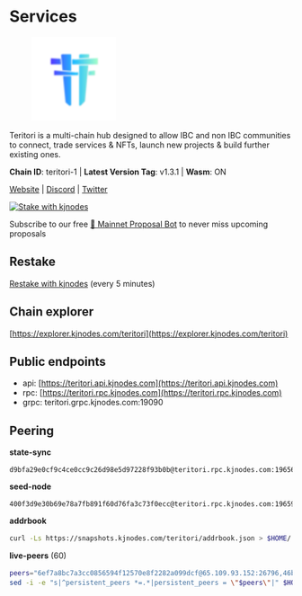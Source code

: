 # Services

<figure><img src="https://raw.githubusercontent.com/kj89/cosmos-images/main/logos/teritori.png" width="150" alt=""><figcaption></figcaption></figure>

Teritori is a multi-chain hub designed to allow IBC and non IBC communities  to connect, trade services & NFTs, launch new projects & build further existing ones.

**Chain ID**: teritori-1 | **Latest Version Tag**: v1.3.1 | **Wasm**: ON

[Website](https://teritori.com) | [Discord](https://discord.gg/teritori) | [Twitter](https://twitter.com/TeritoriNetwork)

[![Stake with kjnodes](https://i.ibb.co/cr44Q8j/button-stake-with-kjnodes.png)](https://restake.app/teritori/torivaloper184ln03hkpt75uhrrr26f66kvcqvf4yn4nc2xjm)

Subscribe to our free [🤖 Mainnet Proposal Bot](https://t.me/kjnodes_proposal_bot) to never miss upcoming proposals

## Restake

[Restake with kjnodes](https://restake.app/teritori/torivaloper184ln03hkpt75uhrrr26f66kvcqvf4yn4nc2xjm) (every 5 minutes)
## Chain explorer
[https://explorer.kjnodes.com/teritori](https://explorer.kjnodes.com/teritori)

## Public endpoints

* api: [https://teritori.api.kjnodes.com](https://teritori.api.kjnodes.com)
* rpc: [https://teritori.rpc.kjnodes.com](https://teritori.rpc.kjnodes.com)
* grpc: teritori.grpc.kjnodes.com:19090

## Peering

**state-sync**

```text
d9bfa29e0cf9c4ce0cc9c26d98e5d97228f93b0b@teritori.rpc.kjnodes.com:19656
```

**seed-node**

```text
400f3d9e30b69e78a7fb891f60d76fa3c73f0ecc@teritori.rpc.kjnodes.com:19659
```

**addrbook**
```bash
curl -Ls https://snapshots.kjnodes.com/teritori/addrbook.json > $HOME/.teritorid/config/addrbook.json
```

**live-peers** (60)
```bash
peers="6ef7a8bc7a3cc0856594f12570e8f2282a099dcf@65.109.93.152:26796,46b7ae20e3cc4264076a91c3601f3894a021a80d@65.108.6.45:36656,48980875839186e08e12ebf0d9a2803b45206833@65.109.92.241:38026,75d41a5ab4f826b7ba468a6c4912dbd8f4541428@65.108.200.142:26646,4b04b3d164dc6dd5bb555a7a106a8d314f30516f@65.21.136.170:53656,412afea7f33f6f91c85f8d149eff81acb6624bb3@195.201.63.87:42656,920f32f409bbb18b641cdc9513545e2e016c2c62@142.132.203.60:26656,82ebb17ddac20928fb8107201dad9f5aea7f9132@198.244.200.3:26656,e3374c3d25a36f06662fa150043e5e6529d11570@88.198.32.17:31656,2b4f46e601fb4ede2a0c98976337e3afdaa50dac@65.108.238.102:15956,d9bfa29e0cf9c4ce0cc9c26d98e5d97228f93b0b@65.109.88.38:19656,41caa4106f68977e3a5123e56f57934a2d34a1c1@185.16.38.210:27166,ebc272824924ea1a27ea3183dd0b9ba713494f83@95.214.52.139:27166,526d8c7c44f59be9a39d7463c576b68c0db23174@65.108.234.23:15956,722b63e6c65628b929f22013dcbcde980210cb44@176.9.127.54:26656,0b27217386756577e1eadf00c4169dc8f041e522@51.210.7.219:26656,5057950d34b67a67325f02949703388c4a35c1dd@154.53.59.87:19656,63c28f10976800fd783930067d3d3a4eef358b28@173.215.85.171:20070,e1b058e5cfa2b836ddaa496b10911da62dcf182e@138.201.8.248:26656,6060a7c4f09dd7315f2c59b0c516f71e6e719a76@51.89.7.234:26642,856c165de82fbd0489df9ec6ffaa0958c620e073@198.244.179.127:26656,358f13bd95d91517053a58f4d30205842672837f@104.37.187.214:60656,e726816f42831689eab9378d5d577f1d06d25716@176.9.188.21:26656,c12c1ed98ab1f24266980c1f05ed0ca8812ca7aa@95.217.192.230:16656,669470aba9778ccccd07127115dcdc30e141d7ae@65.108.232.248:33656,d40face481bc00a617d9a29c39be412a776e28c2@116.202.36.240:10656,35de81a10ed992e427e6eb1d0d9ec3622d0f37fe@193.70.47.90:15956,6085c32b26fb1baa4b16b426f5d56f2fff81cfc7@135.181.165.246:26656,106490318e51355bc6d72e7941a0080f8b8256b9@185.16.39.14:26656,8ac41af54dfd91c41de71cde222a55670f2f405d@141.95.65.73:15956,3178ac8fffd269325500c95679d58d5e8ec61746@198.244.213.94:22956,89757803f40da51678451735445ad40d5b15e059@134.65.192.221:26656,5a98d637a16b16bf425a4a785c9d11a7d1e5b8a0@65.21.131.215:26736,78815c81331c114cd508dae3a012f0d3e5e2b966@185.119.118.117:3000,a7d96dc929824613315dcc1c90fee119f28cc51f@164.152.161.254:26656,45f2d4f8ed2ef8d71a257cdeed27123f5fe3bef4@141.94.109.71:10356,15e9e6356b6208943482b2a69cc8375b4e1b77e4@95.216.220.113:26656,9a215b682a48dfc0435c590e945c9c2c07915ca8@65.21.170.3:26656,e8cafb5a121c9fe322e554f5a7f489b2d25abd4c@51.159.176.185:26656,b212d5740b2e11e54f56b072dc13b6134650cfb5@134.65.192.81:26656,2aab2f1c2c9b2a74c05ff53107f53b9b5cf75e6c@195.189.96.121:51656,1e08fefb7e8851490d40e804df76d1ac33cb1f0a@38.146.3.175:15956,35cdec21668ac214c74a6e45d444f6933f094bc4@144.202.72.17:26646,14fa46dbadd79647ebf3e5bc82326d2debc5fd52@51.159.138.231:26656,409c8a2b94d3835419127521347355ae47f07dd3@5.181.190.157:27656,0af882985f5fa2db442eda8c9cf1dbcd87865ec5@65.109.94.221:1114,647bbbc30d26fbbb2f7d19aafe30ed77a92c4748@65.108.130.171:26656,1f858b8cc8e18ef05de79dd470ad29ba29ddbeb7@65.108.77.106:26889,b336b83d9bab0b8cf96a3833efcbc196fab63fdd@212.95.51.215:36656,3594b73f909a9c4b87cfe6a361ef8b2b51124dd5@65.109.69.59:15956,0e189bbc6db606a14950a0e59641b798a255c3c8@65.109.37.154:3000,c124ce0b508e8b9ed1c5b6957f362225659b5343@169.155.168.57:26656,623720576706fab7cf29e6a37aed39b9852d68f0@65.109.69.154:36656,e627e9bbff303c96e859de00e5deaaf5104911cd@51.15.228.89:26656,6fd88e2143e6d4ba02a7f745565120df18e84699@109.236.80.46:26656,28e699a203996117d5b66fe0ed686a608d8d8c3a@95.211.196.113:26656,c670830fdf60374f008fa4a4eb851deddcdaef5b@65.109.88.107:46656,4d6c820a7d426ad934a5e51f2e020836f0378919@116.202.143.91:26656,d956d6180e96c62315a777b1a3ed8f1ebf873e80@38.242.232.202:29656,ad347ea1ec920d12ccda2341348bcc89687739ef@88.99.164.158:38026"
sed -i -e "s|^persistent_peers *=.*|persistent_peers = \"$peers\"|" $HOME/.teritorid/config/config.toml
```
